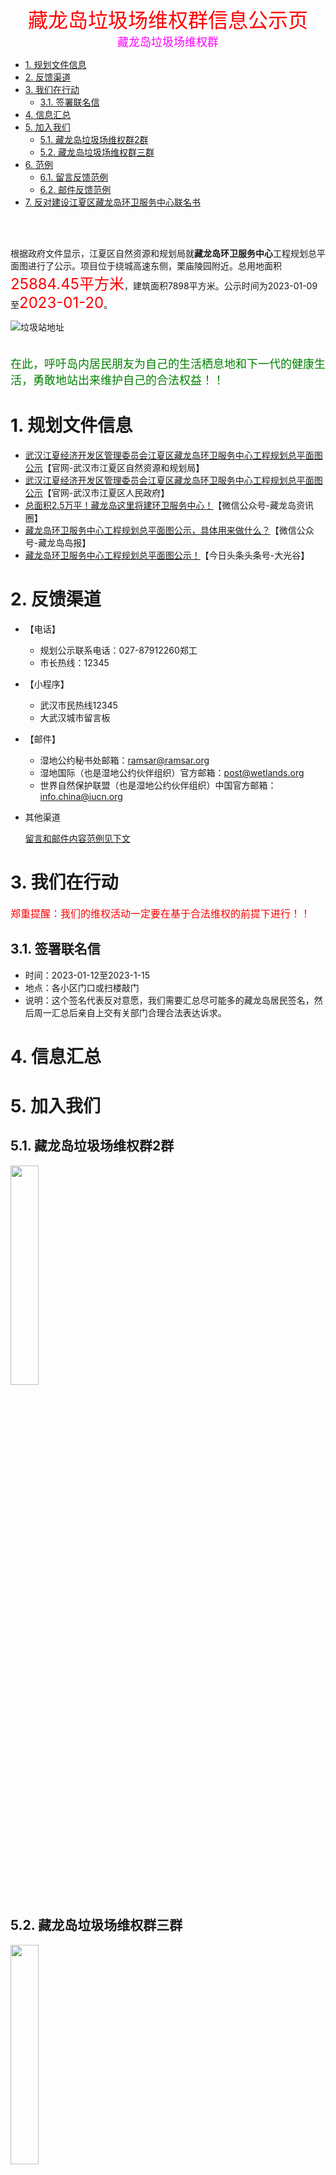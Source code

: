 <center><font size=6 color=red>藏龙岛垃圾场维权群信息公示页</font></center>
<center><font size=4 color=#FF00FF>藏龙岛垃圾场维权群</font></center>
<!-- TOC -->

- [1. 规划文件信息](#1-规划文件信息)
- [2. 反馈渠道](#2-反馈渠道)
- [3. 我们在行动](#3-我们在行动)
    - [3.1. 签署联名信](#31-签署联名信)
- [4. 信息汇总](#4-信息汇总)
- [5. 加入我们](#5-加入我们)
    - [5.1. 藏龙岛垃圾场维权群2群](#51-藏龙岛垃圾场维权群2群)
    - [5.2. 藏龙岛垃圾场维权群三群](#52-藏龙岛垃圾场维权群三群)
- [6. 范例](#6-范例)
    - [6.1. 留言反馈范例](#61-留言反馈范例)
    - [6.2. 邮件反馈范例](#62-邮件反馈范例)
- [7. 反对建设江夏区藏龙岛环卫服务中心联名书](#7-反对建设江夏区藏龙岛环卫服务中心联名书)

<!-- /TOC -->
<br><br>

根据政府文件显示，江夏区自然资源和规划局就**藏龙岛环卫服务中心**工程规划总平面图进行了公示。项目位于绕城高速东侧，栗庙陵园附近。总用地面积<font color=Red size=5>25884.45平方米</font>，建筑面积7898平方米。公示时间为2023-01-09至<font color=Red size=5>2023-01-20</font>。


![垃圾站地址](./垃圾站地址.jpg)

<font color=#008000 size=4><br>
在此，呼吁岛内居民朋友为自己的生活栖息地和下一代的健康生活，勇敢地站出来维护自己的合法权益！！
</font>


# 1. 规划文件信息
- [武汉江夏经济开发区管理委员会江夏区藏龙岛环卫服务中心工程规划总平面图公示](http://gtghj.wuhan.gov.cn/jx/pc-1046-335799.html)【官网-武汉市江夏区自然资源和规划局】
- [武汉江夏经济开发区管理委员会江夏区藏龙岛环卫服务中心工程规划总平面图公示](http://www.jiangxia.gov.cn/xxgk_22343/zc/qtwj/gsgg_22348/202301/t20230109_2127299.shtml)【官网-武汉市江夏区人民政府】
- [总面积2.5万平！藏龙岛这里将建环卫服务中心！](https://mp.weixin.qq.com/s/5h5nQGj7vLQ-Iw99nIxy5w)【微信公众号-藏龙岛资讯圈】
- [藏龙岛环卫服务中心工程规划总平面图公示，具体用来做什么？](https://mp.weixin.qq.com/s/hYMX8rLntHtoiFDS7GwUAQ)【微信公众号-藏龙岛岛报】
- [藏龙岛环卫服务中心工程规划总平面图公示！](https://www.toutiao.com/w/1754643863936072/?app=news_article&timestamp=1673457709&use_new_style=1&share_token=C36590E0-88B5-4567-9F20-5B74552D6886&tt_from=weixin&utm_source=weixin&utm_medium=toutiao_ios&utm_campaign=client_share&wxshare_count=1&source=m_redirect)【今日头条头条号-大光谷】


# 2. 反馈渠道
- 【电话】
    - 规划公示联系电话：027-87912260郑工
    - 市长热线：12345
- 【小程序】
    - 武汉市民热线12345
    - 大武汉城市留言板
- 【邮件】
    - 湿地公约秘书处邮箱：ramsar@ramsar.org
    - 湿地国际（也是湿地公约伙伴组织）官方邮箱：post@wetlands.org
    - 世界自然保护联盟（也是湿地公约伙伴组织）中国官方邮箱：info.china@iucn.org
- 其他渠道

    [留言和邮件内容范例见下文](#6-范例)


# 3. 我们在行动

<font color=Red size=3>郑重提醒：我们的维权活动一定要在基于合法维权的前提下进行！！</font>

## 3.1. 签署联名信

- 时间：2023-01-12至2023-1-15
- 地点：各小区门口或扫楼敲门
- 说明：这个签名代表反对意愿，我们需要汇总尽可能多的藏龙岛居民签名，然后周一汇总后亲自上交有关部门合理合法表达诉求。


# 4. 信息汇总

# 5. 加入我们
## 5.1. 藏龙岛垃圾场维权群2群
<img src="维权群2.jpg" width="30%">

## 5.2. 藏龙岛垃圾场维权群三群
<img src="维权群3.png" width="30%">

*本群由岛民自发聚集，用于共享信息和组织活动宣传等，希望大家都能积极参与。*




# 6. 范例
## 6.1. 留言反馈范例
```
你好。据武汉市江夏区自然和规划局网站公示，将在藏龙岛栗庙路附近规划建设藏龙岛环卫服务中心。我及其他附近居民都非常反对该项目选址在此处。理由如下。
一、严重影响交通秩序及交通安全。栗庙路是该区域唯一的主干道，且正在建设中小学，环卫服务中心建成后，会有大量垃圾车出入，另外，燃烧垃圾形成的大量烟雾会极大的降低能见度。以上因素会严重影响车辆的正常行驶，给周边居民出行带来不便，危及居民及小朋友的出行安全，甚至引发交通事故。
二，严重损害附近居民的身心健康。该选址附近有栗庙社区、长投绿城兰园、金地湖山境、龙苑兰岸、保利清能西海岸等多个小区，距保利清能西海岸小区直线距离仅1.5公里，有美院、纺织大学、武汉外语外事职业学院、武汉体育学院等众多大学，居民人数多且居住密度高。垃圾中含有大量的二氯甲烷等有毒有害物质，其产生的腐坏臭味会危害人体的呼吸系统、循环系统、消化系统、内分泌系统和神经系统，甚至有致癌的风险。此外，垃圾焚烧会产生氮氧化物、二氧化硫、烟尘和可吸入颗粒（PM2.5）等多种有害物质，会严重危害呼吸系统、神经系统、免疫系统及生殖和发育，也有致癌的风险。这些有害物质会扩散直至覆盖整个藏龙岛，给周边居民以及中小学生的身心健康带来巨大的、不可逆转的伤害！
三、严重破坏优良的生态环境。不久前，《湿地公约》第十四届缔约方大会在武汉举行。习近平总书记在开幕式上指出，湿地保护发展，具有十分重要的意义，我们要守住湿地生态安全边界，为子孙后代留下大美湿地。垃圾场及转运规划需远离动植物保护区，而该选址距离国家级的生态保护区藏龙岛湿地公园的直线距离仅1.6公里，垃圾产生的种种有害物质会严重污染水体和土壤，甚至造成各种稀有动植物的死亡，极大的破害湿地及其生态功能。
综上，该建设方案有害于百姓的利益，有悖于生态文明建设的基本要求。望有关部门领导仔细研判，慎重考虑。
```

## 6.2. 邮件反馈范例
邮件标题：`Need your help to protect CangLong Island National Wetland Park`

邮件内容如下：
```
Dear Convention's Secretariat：

    We know that at the 14th Conference of the Parties, 146 Parties including China and 55 observer organizations signed the International Convention on Wetlands on 22 November 2022. The theme of the conference is "Cherish Wetlands, Harmonious Coexistence between man and Nature".
    However, at the beginning of 2023, in Wuhan, where the meeting was held, a national-level wetland public park CangLong Island National Wetland Park will be destroyed. Because a garbage collection center covering 25,884.45 square meters will be built next to the beautiful wetland site.This planned garbage collection center is only 1.3km away as the direct line.About 500 tons of garbage will be disposed of daily and at least 170 garbage trucks will be parked there. This will inevitably damage the surrounding air, soil and groundwater. This new waste treatment center in Wuhan, will have a huge impact on the surrounding environment of the wetland. In severe cases, groundwater will be damaged, oxygen-rich ions in the air will be affected, heavy metals will suddenly exceed the standard, and wetland native animals and migratory birds will be damaged.
	As residents here, we like this wetland park very much, and we don't want it to be destroyed. Therefore, we firmly oppose the plan to build a garbage dump canter. We hope you can help us to prevent this disaster and protect this beautiful wetland environment.
    Looking forward to your response.

Sincerely,
签自己的名字
```

# 7. 反对建设江夏区藏龙岛环卫服务中心联名书
```
尊敬的领导：
首先感谢在百忙之中，愿意倾听我们百姓的真实心声，也希望各位领导在了解该事项后能够给予我们片区居民真切的关怀和帮助。
我们是武汉市江夏区藏龙岛栗庙路片区的居民，作为普通的民众，我们在藏龙岛栗庙路片区工作生活，为了在房价如此之高的今天拥有一套属于自己的房子，老百姓拿出全家三代的积蓄还要贷款。可是最近不知道是出于何种原因的考量，经江夏区自然资源和规划局审查公示，规划在藏龙岛栗庙路附近建藏龙岛环卫服务中心（25,884.45平米的大型的垃圾中转站），引起周边小区全体业主的极度悲愤。
在这两天中，我们多次打12345市长热线、向市规划局经开区分局、开发区管委会、信访办投诉并未得到明确答复。在此，我们表示坚决反对垃圾中转站建在藏龙岛栗庙路附近。理由有以下几点：
第一：垃圾站项目不科学，依据不足。根据《城镇环境卫生设施设置标准》，垃圾转运站运行时有大量垃圾收集车及大型垃圾转运车进出，故垃圾转运站所在地道路应宽敞、车流量均衡，与城市交通干道连接简洁等，使垃圾收集车及转运车的运营有较好的通行条件，对转运站附近道路的交通秩序不产生明显的影响。目前藏龙岛只有一条主干道栗庙路，连接沪渝高速，每天路上有各种大货车大卡车，工程运输车，栗庙路上7个小区居民出行都是靠这条主要干道，垃圾中转站建设后再加上不断运行的垃圾运输车，整个栗庙路将造成交通堵塞，水泄不通；
第二：垃圾站选址不适当，距离多个小区直线距离才1.5公里。附近有栗庙社区、长投绿城兰园、金地湖山境、龙苑兰岸、保利清能西海岸等小区，有美院、纺织大学、武汉外语外事、武汉体育学院等众多大学，有藏龙一小、藏龙三小（建设中）、二中（建设中）等众多中小学，大量垃圾车出入非常影响近200,000居民及小朋友的出行安全，严重干扰正常的交通。华中师范大学学者在《城市环境与城市生态》（2012年6月第25卷3期）发表的学术论文《上海市某生活垃圾中转站污染特征》论文中，可以看出中转站与周边的空气环境息息相关，直接影响到空气质量，在转运生活垃圾过程中不可避免的向外排泄污水、污气，污水长期沉淀于地下后形成永久性污染源几十年都无法清除。危害附近居民及中小学生的身心健康，其垃圾腐臭味还会危害居民的神经系统，机器在作业过程中产生的音波直接影响居民的正常休息；
第三：垃圾场及转运站规划需要远离动植物保护区。规划地点附近直线1.6公里还有一个国家级的生态保护区藏龙岛湿地公园，根据2022年11月06日湖北武汉第十四届《湿地公约》呼吁，推进湿地保护、修复、管理以及合理和可持续利用的立法和执法，采取湿地保护和修复措施，以应对社会、经济和环境挑战。国家林业和草原局副局长谭光明说，“武汉宣言”是一份凝聚各方共识、展示全球意愿的重要文件，向世界宣告了中国加强生态文明建设、推进湿地保护事业高质量发展的决心和责任。《湿地公约》秘书长穆松达·蒙巴说，“武汉宣言”的通过，展现了各缔约方对湿地保护的高度重视和创新举措。藏龙岛是属于湿地保护的范围，允许建设垃圾中转站将会对湿地产生不可逆转的环境影响。
综上，该项目对周围环境、民生的消极影响是巨大的。作为该项目附近居民，我们呼吁请党和政府倾听人民的诉求并为人民做主!现藏龙岛小区栗庙路片区居民强烈要求:公示规划主管部门审批同意文件；公示环境影响评价文件，藏龙岛环卫服务中心项目规划，停止在国家级的生态保护区藏龙岛湿地附近建设任何垃圾处理设施的考虑，请政府还我们一片绿水青山，让普通民众能够看到美丽中国的国策在我们身边得到如实的贯彻与执行!
此致，最强烈的期盼!

藏龙岛栗庙路片区居民

2023年1月11日
```